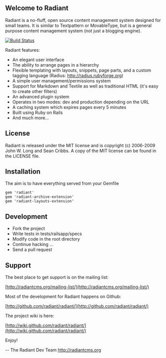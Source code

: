 ## Welcome to Radiant

Radiant is a no-fluff, open source content management system designed for
small teams. It is similar to Textpattern or MovableType, but is a general
purpose content management system (not just a blogging engine).

[![Build Status](https://secure.travis-ci.org/radiant/radiant.png?branch=master)](http://travis-ci.org/radiant/radiant)

Radiant features:

* An elegant user interface
* The ability to arrange pages in a hierarchy
* Flexible templating with layouts, snippets, page parts, and a custom tagging
  language (Radius: http://radius.rubyforge.org)
* A simple user management/permissions system
* Support for Markdown and Textile as well as traditional HTML (it's easy to
  create other filters)
* An advanced plugin system
* Operates in two modes: dev and production depending on the URL
* A caching system which expires pages every 5 minutes
* Built using Ruby on Rails
* And much more...

## License

Radiant is released under the MIT license and is copyright (c) 2006-2009
John W. Long and Sean Cribbs. A copy of the MIT license can be found in the
LICENSE file.

## Installation

The aim is to have everything served from your Gemfile

    gem 'radiant'
    gem 'radiant-archive-extension'
    gem 'radiant-layouts-extension'

## Development

* Fork the project
* Write tests in tests/railsapp/specs
* Modify code in the root directory
* Continue hacking ...
* Send a pull request

## Support

The best place to get support is on the mailing list:

  [http://radiantcms.org/mailing-list/](http://radiantcms.org/mailing-list/)

Most of the development for Radiant happens on Github:

  [http://github.com/radiant/radiant/](http://github.com/radiant/radiant/)

The project wiki is here:

  [http://wiki.github.com/radiant/radiant/](http://wiki.github.com/radiant/radiant/)

Enjoy!

--
The Radiant Dev Team
http://radiantcms.org
